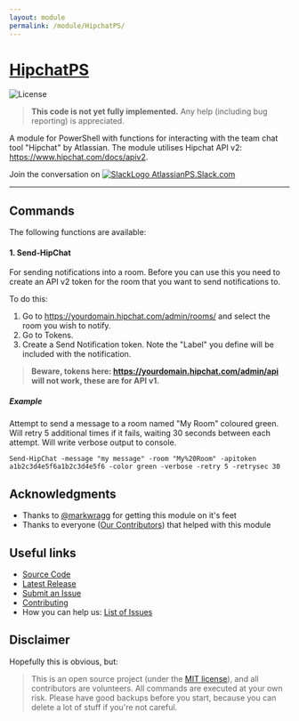 ```yaml
---
layout: module
permalink: /module/HipchatPS/
---
```

# [HipchatPS](https://atlassianps.org/module/HipchatPS)

![License](https://img.shields.io/badge/license-MIT-blue.svg)

> **This code is not yet fully implemented.** Any help (including bug reporting) is appreciated.

A module for PowerShell with functions for interacting with the team chat tool "Hipchat" by Atlassian. The module utilises Hipchat API v2: https://www.hipchat.com/docs/apiv2.

Join the conversation on [![SlackLogo][] AtlassianPS.Slack.com](https://atlassianps.org/slack)

[SlackLogo]: https://atlassianps.org/assets/img/Slack_Mark_Web_28x28.png
<!--more-->

---

## Commands

The following functions are available:

#### 1. Send-HipChat

For sending notifications into a room. Before you can use this you need to create an API v2 token for the room that you want to send notifications to. 

To do this:

1. Go to https://yourdomain.hipchat.com/admin/rooms/ and select the room you wish to notify.
2. Go to Tokens.
3. Create a Send Notification token. Note the "Label" you define will be included with the notification.

> **Beware, tokens here: https://yourdomain.hipchat.com/admin/api will not work, these are for API v1.**

##### Example

Attempt to send a message to a room named "My Room" coloured green. Will retry 5 additional times if it fails, waiting 30 seconds between each attempt. Will write verbose output to console.
    
	Send-HipChat -message "my message" -room "My%20Room" -apitoken a1b2c3d4e5f6a1b2c3d4e5f6 -color green -verbose -retry 5 -retrysec 30

## Acknowledgments

* Thanks to [@markwragg] for getting this module on it's feet
* Thanks to everyone ([Our Contributors](https://atlassianps.org/#people)) that helped with this module

## Useful links

* [Source Code]
* [Latest Release]
* [Submit an Issue]
* [Contributing]
* How you can help us: [List of Issues](https://github.com/AtlassianPS/JiraPS/issues?q=is%3Aissue+is%3Aopen+label%3Aup-for-grabs)

## Disclaimer

Hopefully this is obvious, but:

> This is an open source project (under the [MIT license]), and all contributors are volunteers. All commands are executed at your own risk. Please have good backups before you start, because you can delete a lot of stuff if you're not careful.

<!-- reference-style links -->
  [Source Code]: https://github.com/AtlassianPS/HipchatPS
  [Latest Release]: https://github.com/AtlassianPS/HipchatPS/releases/latest
  [Submit an Issue]: https://github.com/AtlassianPS/HipchatPS/issues/new
  [@markwragg]: https://github.com/markwragg
  [MIT license]: https://github.com/AtlassianPS/HipchatPS/blob/master/LICENSE
  [Contributing]: http://atlassianps.org/docs/Contributing

<!-- [//]: # (Sweet online markdown editor at http://dillinger.io) -->
<!-- [//]: # ("GitHub Flavored Markdown" https://help.github.com/articles/github-flavored-markdown/) -->
